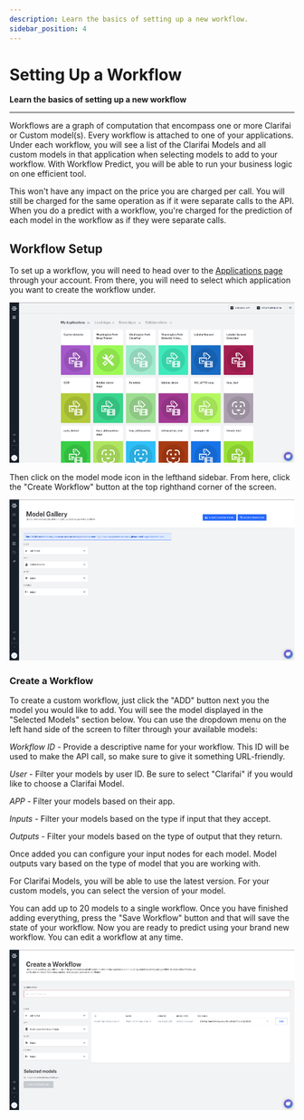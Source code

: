 ```yaml
---
description: Learn the basics of setting up a new workflow.
sidebar_position: 4
---
```


# Setting Up a Workflow

**Learn the basics of setting up a new workflow**
<hr />

Workflows are a graph of computation that encompass one or more Clarifai or Custom model\(s\). Every workflow is attached to one of your applications. Under each workflow, you will see a list of the Clarifai Models and all custom models in that application when selecting models to add to your workflow. With Workflow Predict, you will be able to run your business logic on one efficient tool.


This won't have any impact on the price you are charged per call. You will still be charged for the same operation as if it were separate calls to the API. When you do a predict with a workflow, you're charged for the prediction of each model in the workflow as if they were separate calls.


## Workflow Setup

To set up a workflow, you will need to head over to the [Applications page](https://portal.clarifai.com/) through your account. From there, you will need to select which application you want to create the workflow under.

![AI Applications](/img/application-screen-new2.png)

Then click on the model mode icon in the lefthand sidebar. From here, click the "Create Workflow" button at the top righthand corner of the screen.

![AI model gallery](/img/create-workflow-new2.png)

### Create a Workflow

To create a custom workflow, just click the "ADD" button next you the model you would like to add. You will see the model displayed in the "Selected Models" section below. You can use the dropdown menu on the left hand side of the screen to filter through your available models:

_Workflow ID_ - Provide a descriptive name for your workflow. This ID will be used to make the API call, so make sure to give it something URL-friendly.

_User_ - Filter your models by user ID. Be sure to select "Clarifai" if you would like to choose a Clarifai Model.

_APP_ - Filter your models based on their app.

_Inputs_ - Filter your models based on the type if input that they accept.

_Outputs_ - Filter your models based on the type of output that they return.

Once added you can configure your input nodes for each model. Model outputs vary based on the type of model that you are working with.


For Clarifai Models, you will be able to use the latest version. For your custom models, you can select the version of your model.


You can add up to 20 models to a single workflow. Once you have finished adding everything, press the "Save Workflow" button and that will save the state of your workflow. Now you are ready to predict using your brand new workflow. You can edit a workflow at any time.

![Create a workflow](/img/my-workflow-new2.png)


